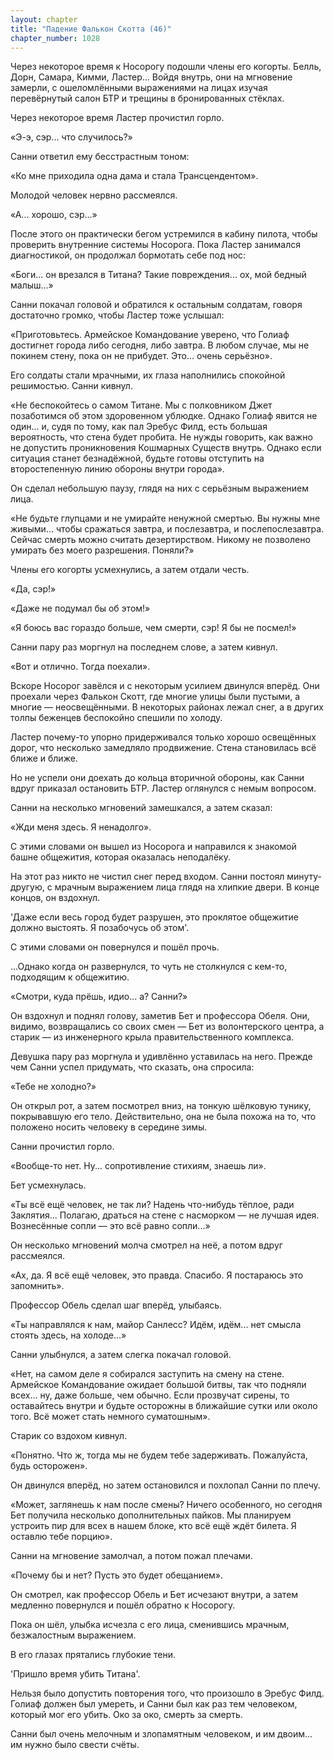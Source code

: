 ```yaml
---
layout: chapter
title: "Падение Фалькон Скотта (46)"
chapter_number: 1028
---
```


Через некоторое время к Носорогу подошли члены его когорты. Белль, Дорн, Самара, Кимми, Ластер... Войдя внутрь, они на мгновение замерли, с ошеломлёнными выражениями на лицах изучая перевёрнутый салон БТР и трещины в бронированных стёклах.

Через некоторое время Ластер прочистил горло.

«Э-э, сэр... что случилось?»

Санни ответил ему бесстрастным тоном:

«Ко мне приходила одна дама и стала Трансцендентом».

Молодой человек нервно рассмеялся.

«А... хорошо, сэр...»

После этого он практически бегом устремился в кабину пилота, чтобы проверить внутренние системы Носорога. Пока Ластер занимался диагностикой, он продолжал бормотать себе под нос:

«Боги... он врезался в Титана? Такие повреждения... ох, мой бедный малыш...»

Санни покачал головой и обратился к остальным солдатам, говоря достаточно громко, чтобы Ластер тоже услышал:

«Приготовьтесь. Армейское Командование уверено, что Голиаф достигнет города либо сегодня, либо завтра. В любом случае, мы не покинем стену, пока он не прибудет. Это... очень серьёзно».

Его солдаты стали мрачными, их глаза наполнились спокойной решимостью. Санни кивнул.

«Не беспокойтесь о самом Титане. Мы с полковником Джет позаботимся об этом здоровенном ублюдке. Однако Голиаф явится не один... и, судя по тому, как пал Эребус Филд, есть большая вероятность, что стена будет пробита. Не нужды говорить, как важно не допустить проникновения Кошмарных Существ внутрь. Однако если ситуация станет безнадёжной, будьте готовы отступить на второстепенную линию обороны внутри города».

Он сделал небольшую паузу, глядя на них с серьёзным выражением лица.

«Не будьте глупцами и не умирайте ненужной смертью. Вы нужны мне живыми... чтобы сражаться завтра, и послезавтра, и послепослезавтра. Сейчас смерть можно считать дезертирством. Никому не позволено умирать без моего разрешения. Поняли?»

Члены его когорты усмехнулись, а затем отдали честь.

«Да, сэр!»

«Даже не подумал бы об этом!»

«Я боюсь вас гораздо больше, чем смерти, сэр! Я бы не посмел!»

Санни пару раз моргнул на последнем слове, а затем кивнул.

«Вот и отлично. Тогда поехали».

Вскоре Носорог завёлся и с некоторым усилием двинулся вперёд. Они проехали через Фалькон Скотт, где многие улицы были пустыми, а многие — неосвещёнными. В некоторых районах лежал снег, а в других толпы беженцев беспокойно спешили по холоду.

Ластер почему-то упорно придерживался только хорошо освещённых дорог, что несколько замедляло продвижение. Стена становилась всё ближе и ближе.

Но не успели они доехать до кольца вторичной обороны, как Санни вдруг приказал остановить БТР. Ластер оглянулся с немым вопросом.

Санни на несколько мгновений замешкался, а затем сказал:

«Жди меня здесь. Я ненадолго».

С этими словами он вышел из Носорога и направился к знакомой башне общежития, которая оказалась неподалёку.

На этот раз никто не чистил снег перед входом. Санни постоял минуту-другую, с мрачным выражением лица глядя на хлипкие двери. В конце концов, он вздохнул.

'Даже если весь город будет разрушен, это проклятое общежитие должно выстоять. Я позабочусь об этом'.

С этими словами он повернулся и пошёл прочь.

...Однако когда он развернулся, то чуть не столкнулся с кем-то, подходящим к общежитию.

«Смотри, куда прёшь, идио... а? Санни?»

Он вздохнул и поднял голову, заметив Бет и профессора Обеля. Они, видимо, возвращались со своих смен — Бет из волонтерского центра, а старик — из инженерного крыла правительственного комплекса.

Девушка пару раз моргнула и удивлённо уставилась на него. Прежде чем Санни успел придумать, что сказать, она спросила:

«Тебе не холодно?»

Он открыл рот, а затем посмотрел вниз, на тонкую шёлковую тунику, покрывавшую его тело. Действительно, она не была похожа на то, что положено носить человеку в середине зимы.

Санни прочистил горло.

«Вообще-то нет. Ну... сопротивление стихиям, знаешь ли».

Бет усмехнулась.

«Ты всё ещё человек, не так ли? Надень что-нибудь тёплое, ради Заклятия... Полагаю, драться на стене с насморком — не лучшая идея. Вознесённые сопли — это всё равно сопли...»

Он несколько мгновений молча смотрел на неё, а потом вдруг рассмеялся.

«Ах, да. Я всё ещё человек, это правда. Спасибо. Я постараюсь это запомнить».

Профессор Обель сделал шаг вперёд, улыбаясь.

«Ты направлялся к нам, майор Санлесс? Идём, идём... нет смысла стоять здесь, на холоде...»

Санни улыбнулся, а затем слегка покачал головой.

«Нет, на самом деле я собирался заступить на смену на стене. Армейское Командование ожидает большой битвы, так что подняли всех... ну, даже больше, чем обычно. Если прозвучат сирены, то оставайтесь внутри и будьте осторожны в ближайшие сутки или около того. Всё может стать немного суматошным».

Старик со вздохом кивнул.

«Понятно. Что ж, тогда мы не будем тебе задерживать. Пожалуйста, будь осторожен».

Он двинулся вперёд, но затем остановился и похлопал Санни по плечу.

«Может, заглянешь к нам после смены? Ничего особенного, но сегодня Бет получила несколько дополнительных пайков. Мы планируем устроить пир для всех в нашем блоке, кто всё ещё ждёт билета. Я оставлю тебе порцию».

Санни на мгновение замолчал, а потом пожал плечами.

«Почему бы и нет? Пусть это будет обещанием».

Он смотрел, как профессор Обель и Бет исчезают внутри, а затем медленно повернулся и пошёл обратно к Носорогу.

Пока он шёл, улыбка исчезла с его лица, сменившись мрачным, безжалостным выражением.

В его глазах прятались глубокие тени.

'Пришло время убить Титана'.

Нельзя было допустить повторения того, что произошло в Эребус Филд. Голиаф должен был умереть, и Санни был как раз тем человеком, который мог его убить. Око за око, смерть за смерть.

Санни был очень мелочным и злопамятным человеком, и им двоим... им нужно было свести счёты.